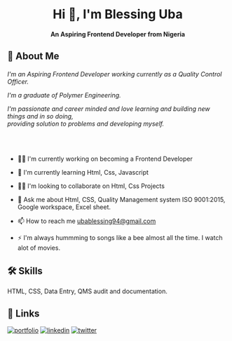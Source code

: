 <h1 align="center"> Hi 👋, I'm Blessing Uba </h1>
<h4 align="center"> An Aspiring Frontend Developer from Nigeria</h4>

## 🚀 About Me
<h6>I'm an Aspiring Frontend Developer working currently as a Quality Control Officer. 

I'm a graduate of Polymer Engineering. 

I'm passionate and career minded and love learning and building new things and in so doing, <br> providing solution to problems and developing myself.</h6><br>

- 👩‍💻 I'm currently working on becoming a Frontend Developer

- 🧠 I'm currently learning Html, Css, Javascript

- 👯‍♀️ I'm looking to collaborate on Html, Css Projects

- 💬 Ask me about Html, CSS, Quality Management system ISO 9001:2015, Google workspace, Excel sheet.

- 📫 How to reach me ubablessing94@gmail.com

- ⚡ I'm always hummming to songs like a bee almost all the time. I watch alot of movies.

## 🛠 Skills
 HTML, CSS, Data Entry, QMS audit and documentation.

## 🔗 Links
[![portfolio](https://img.shields.io/badge/my_portfolio-000?style=for-the-badge&logo=ko-fi&logoColor=white)](https://Zuri-wk-3-Task-Portfolio-website.blessinguba.repl.co)
[![linkedin](https://img.shields.io/badge/linkedin-0A66C2?style=for-the-badge&logo=linkedin&logoColor=white)](https://www.linkedin.com/in/blessing-uba-b76732124)
[![twitter](https://img.shields.io/badge/twitter-1DA1F2?style=for-the-badge&logo=twitter&logoColor=white)](https://twitter.com/@BLESSINGUBA4)
